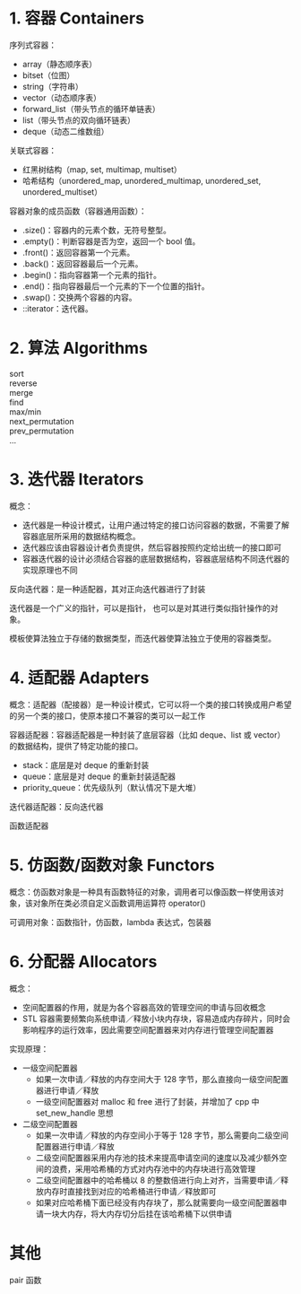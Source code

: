 # 1. 容器 Containers

序列式容器：

- array（静态顺序表）
- bitset（位图）
- string（字符串）
- vector（动态顺序表）
- forward_list（带头节点的循环单链表）
- list（带头节点的双向循环链表）
- deque（动态二维数组）

关联式容器：

- 红黑树结构（map, set, multimap, multiset）
- 哈希结构（unordered_map, unordered_multimap, unordered_set, unordered_multiset）

容器对象的成员函数（容器通用函数）：

- .size()：容器内的元素个数，无符号整型。
- .empty()：判断容器是否为空，返回一个 bool 值。
- .front()：返回容器第一个元素。
- .back()：返回容器最后一个元素。
- .begin()：指向容器第一个元素的指针。
- .end()：指向容器最后一个元素的下一个位置的指针。
- .swap()：交换两个容器的内容。
- ::iterator：迭代器。

# 2. 算法 Algorithms

sort  
reverse  
merge  
find  
max/min  
next_permutation  
prev_permutation  
...

# 3. 迭代器 Iterators

概念：

- 迭代器是一种设计模式，让用户通过特定的接口访问容器的数据，不需要了解容器底层所采用的数据结构概念。
- 迭代器应该由容器设计者负责提供，然后容器按照约定给出统一的接口即可
- 容器迭代器的设计必须结合容器的底层数据结构，容器底层结构不同迭代器的实现原理也不同

反向迭代器：是一种适配器，其对正向迭代器进行了封装

迭代器是一个广义的指针，可以是指针， 也可以是对其进行类似指针操作的对象。

模板使算法独立于存储的数据类型，而迭代器使算法独立于使用的容器类型。

# 4. 适配器 Adapters

概念：适配器（配接器）是一种设计模式，它可以将一个类的接口转换成用户希望的另一个类的接口，使原本接口不兼容的类可以一起工作

容器适配器：容器适配器是一种封装了底层容器（比如 deque、list 或 vector）的数据结构，提供了特定功能的接口。

- stack：底层是对 deque 的重新封装
- queue：底层是对 deque 的重新封装适配器
- priority_queue：优先级队列（默认情况下是大堆）

迭代器适配器：反向迭代器

函数适配器

# 5. 仿函数/函数对象 Functors

概念：仿函数对象是一种具有函数特征的对象，调用者可以像函数一样使用该对象，该对象所在类必须自定义函数调用运算符 operator()

可调用对象：函数指针，仿函数，lambda 表达式，包装器

# 6. 分配器 Allocators

概念：

- 空间配置器的作用，就是为各个容器高效的管理空间的申请与回收概念
- STL 容器需要频繁向系统申请／释放小块内存块，容易造成内存碎片，同时会影响程序的运行效率，因此需要空间配置器来对内存进行管理空间配置器

实现原理：

- 一级空间配置器
  - 如果一次申请／释放的内存空间大于 128 字节，那么直接向一级空间配置器进行申请／释放
  - 一级空间配置器对 malloc 和 free 进行了封装，并增加了 cpp 中 set_new_handle 思想
- 二级空间配置器
  - 如果一次申请／释放的内存空间小于等于 128 字节，那么需要向二级空间配置器进行申请／释放
  - 二级空间配置器采用内存池的技术来提高申请空间的速度以及减少额外空间的浪费，采用哈希桶的方式对内存池中的内存块进行高效管理
  - 二级空间配置器中的哈希桶以 8 的整数倍进行向上对齐，当需要申请／释放内存时直接找到对应的哈希桶进行申请／释放即可
  - 如果对应哈希桶下面已经没有内存块了，那么就需要向一级空间配置器申请一块大内存，将大内存切分后挂在该哈希桶下以供申请

# 其他

pair 函数
